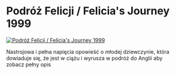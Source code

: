 Podróż Felicji / Felicia's Journey 1999 
=============
[![Podróż Felicji / Felicia's Journey 1999 ](http://vidos.pl/images/player.gif)](http://vidos.pl/podroz-felicji-felicia-s-journey-1999)

 Nastrojowa i pełna napięcia opowieść o młodej dziewczynie, która dowiaduje się, że jest w ciążu i wyrusza w podróż do Anglii aby zobacz pełny opis

